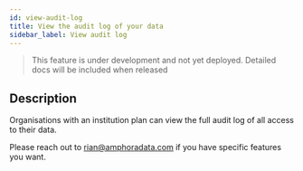 ```yaml
---
id: view-audit-log
title: View the audit log of your data
sidebar_label: View audit log
---
```


> This feature is under development and not yet deployed. Detailed docs will be included when released

## Description
Organisations with an institution plan can view the full audit log of all access to their data. 

Please reach out to rian@amphoradata.com if you have specific features you want.